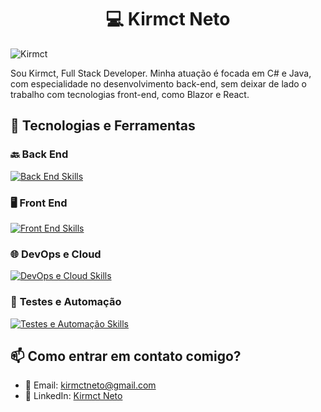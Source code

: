 <h1 align="center">💻 Kirmct Neto </h1>
<p align="left"> <img src="https://komarev.com/ghpvc/?username=Kirmct&label=Profile%20views&color=0e75b6&style=flat" alt="Kirmct" /> </p>

Sou Kirmct, Full Stack Developer. Minha atuação é focada em C# e Java, com especialidade no desenvolvimento back-end, sem deixar de lado o trabalho com tecnologias front-end, como Blazor e React.

## 🔧 Tecnologias e Ferramentas

### 🔙 **Back End**
[![Back End Skills](https://skillicons.dev/icons?i=cs,dotnet,java,spring,js,ts,c,mysql,postgres,mongodb)](https://skillicons.dev)

### 🖥️ **Front End**
[![Front End Skills](https://skillicons.dev/icons?i=html,css,cs,js,ts,react)](https://skillicons.dev)

### 🌐 **DevOps e Cloud**
[![DevOps e Cloud Skills](https://skillicons.dev/icons?i=git,azure,linux,firebase)](https://skillicons.dev)

### 🔧 **Testes e Automação**
[![Testes e Automação Skills](https://skillicons.dev/icons?i=postman,jenkins)](https://skillicons.dev)

## 📫 Como entrar em contato comigo?
- 📧 Email: [kirmctneto@gmail.com](mailto:kirmctneto@gmail.com)
- 💼 LinkedIn: [Kirmct Neto](https://www.linkedin.com/in/kirmct/)
